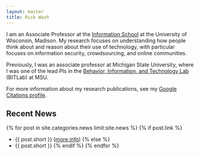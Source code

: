 ```yaml
---
layout: master
title: Rick Wash
---
```


I am an Associate Professor at the [Information School](https://ischool.wisc.edu) at the University of Wisconsin,
Madison.  My research focuses on understanding how people think about and reason about their use of technology, with
particular focuses on information security, crowdsourcing, and online communities. 

Previously, I was an associate professor at Michigan State University, where I was one of the lead PIs in the 
[Behavior, Information, and Technology Lab](http://bitlab.cas.msu.edu) (BITLab) at MSU.

For more information about my research publications, see my [Google Citations profile](http://scholar.google.com/citations?user=ef0ApTwAAAAJ).



Recent News
-----------

{% for post in site.categories.news limit:site.news %}
{% if post.link %}
* {{ post.short }} ([more info]({{post.url}}))
{% else %}
* {{ post.short }}
{% endif %}
{% endfor %}

